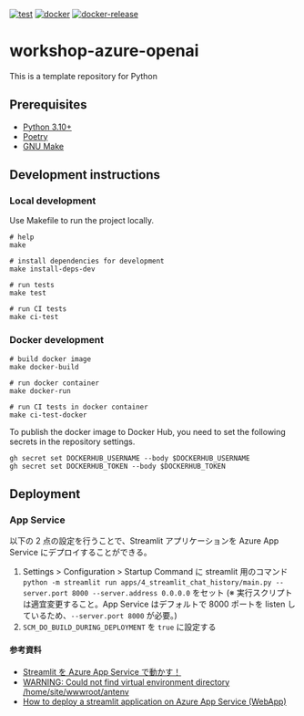 [![test](https://github.com/ks6088ts-labs/workshop-azure-openai/actions/workflows/test.yaml/badge.svg?branch=main)](https://github.com/ks6088ts-labs/workshop-azure-openai/actions/workflows/test.yaml?query=branch%3Amain)
[![docker](https://github.com/ks6088ts-labs/workshop-azure-openai/actions/workflows/docker.yaml/badge.svg?branch=main)](https://github.com/ks6088ts-labs/workshop-azure-openai/actions/workflows/docker.yaml?query=branch%3Amain)
[![docker-release](https://github.com/ks6088ts-labs/workshop-azure-openai/actions/workflows/docker-release.yaml/badge.svg)](https://github.com/ks6088ts-labs/workshop-azure-openai/actions/workflows/docker-release.yaml)

# workshop-azure-openai

This is a template repository for Python

## Prerequisites

- [Python 3.10+](https://www.python.org/downloads/)
- [Poetry](https://python-poetry.org/docs/#installation)
- [GNU Make](https://www.gnu.org/software/make/)

## Development instructions

### Local development

Use Makefile to run the project locally.

```shell
# help
make

# install dependencies for development
make install-deps-dev

# run tests
make test

# run CI tests
make ci-test
```

### Docker development

```shell
# build docker image
make docker-build

# run docker container
make docker-run

# run CI tests in docker container
make ci-test-docker
```

To publish the docker image to Docker Hub, you need to set the following secrets in the repository settings.

```shell
gh secret set DOCKERHUB_USERNAME --body $DOCKERHUB_USERNAME
gh secret set DOCKERHUB_TOKEN --body $DOCKERHUB_TOKEN
```

## Deployment

### App Service

以下の 2 点の設定を行うことで、Streamlit アプリケーションを Azure App Service にデプロイすることができる。

1. Settings > Configuration > Startup Command に streamlit 用のコマンド `python -m streamlit run apps/4_streamlit_chat_history/main.py --server.port 8000 --server.address 0.0.0.0` をセット (※ 実行スクリプトは適宜変更すること。App Service はデフォルトで 8000 ポートを listen しているため、`--server.port 8000` が必要。)
1. `SCM_DO_BUILD_DURING_DEPLOYMENT` を `true` に設定する

#### 参考資料

- [Streamlit を Azure App Service で動かす！](https://qiita.com/takashiuesaka/items/491b21e9afb34bbb6e6d)
- [WARNING: Could not find virtual environment directory /home/site/wwwroot/antenv](https://stackoverflow.com/a/61720957)
- [How to deploy a streamlit application on Azure App Service (WebApp)](https://learn.microsoft.com/en-us/answers/questions/1470782/how-to-deploy-a-streamlit-application-on-azure-app)
